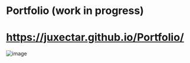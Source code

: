 # Portfolio (work in progress)
# https://juxectar.github.io/Portfolio/
![image](https://user-images.githubusercontent.com/52943108/64452721-32370480-d0e7-11e9-9d87-d377d11c05b3.png)
